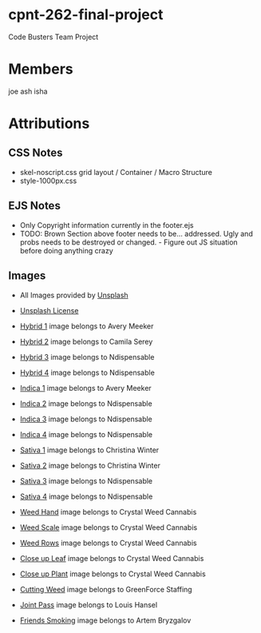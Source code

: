 # cpnt-262-final-project
Code Busters Team Project
# Members
joe ash isha
# Attributions

## CSS Notes
- skel-noscript.css grid layout / Container / Macro Structure
- style-1000px.css 

## EJS Notes
- Only Copyright information currently in the footer.ejs
- TODO: Brown Section above footer needs to be... addressed. Ugly and probs needs to be destroyed or changed. - Figure out JS situation before doing anything crazy




## Images

- All Images provided by [Unsplash](https://unsplash.com/)

- [Unsplash License](https://unsplash.com/license)

- [Hybrid 1](https://unsplash.com/photos/h7REcabpVHY) image belongs to Avery Meeker

- [Hybrid 2](https://unsplash.com/photos/NXrRfCuGKSI) image belongs to Camila Serey

- [Hybrid 3](https://unsplash.com/photos/acvgrEgivMM) image belongs to Ndispensable

- [Hybrid 4](https://unsplash.com/photos/d4ihF4uFvK4) image belongs to Ndispensable

- [Indica 1](https://unsplash.com/photos/2rW8lq0NgPU) image belongs to Avery Meeker

- [Indica 2](https://unsplash.com/photos/7-VhhCfFtzk) image belongs to Ndispensable

- [Indica 3](https://unsplash.com/photos/jC1btnZp1-w) image belongs to Ndispensable

- [Indica 4](https://unsplash.com/photos/-y7YQD56SMg) image belongs to Ndispensable

- [Sativa 1](https://unsplash.com/photos/Ld9FQlMez8g) image belongs to Christina Winter

- [Sativa 2](https://unsplash.com/photos/d_3Yc55MAr8) image belongs to Christina Winter

- [Sativa 3](https://unsplash.com/photos/JkXxzThO54U) image belongs to Ndispensable

- [Sativa 4](https://unsplash.com/photos/iGqTOMbzLws) image belongs to Ndispensable

- [Weed Hand](https://unsplash.com/photos/Wl_Xv2MRRZw) image belongs to Crystal Weed Cannabis

- [Weed Scale](https://unsplash.com/photos/73CTZ_8Cr5w) image belongs to Crystal Weed Cannabis

- [Weed Rows](https://unsplash.com/photos/c3oy2uiXXAM) image belongs to Crystal Weed Cannabis

- [Close up Leaf](https://unsplash.com/photos/QsLkDy-JFCg) image belongs to Crystal Weed Cannabis

- [Close up Plant](https://unsplash.com/photos/4HWLZCnpgj8) image belongs to Crystal Weed Cannabis

- [Cutting Weed](https://unsplash.com/photos/Xdzyp83DCdk) image belongs to GreenForce Staffing

- [Joint Pass](https://unsplash.com/photos/SwO3r4BUl1I) image belongs to Louis Hansel

- [Friends Smoking](https://unsplash.com/photos/I0kDaLrTiuI) image belongs to Artem Bryzgalov
